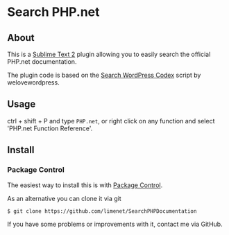 # Search PHP.net

## About
This is a [Sublime Text 2](http://www.sublimetext.com/2) plugin allowing you to easily search the official PHP.net documentation.

The plugin code is based on the [ Search WordPress Codex](https://github.com/welovewordpress/SublimeWordPressCodex) script by welovewordpress.

## Usage
ctrl + shift + P and type `PHP.net`, or right click on any function and select 'PHP.net Function Reference'.

## Install

### Package Control

The easiest way to install this is with [Package Control](http://wbond.net/sublime\_packages/package\_control).

As an alternative you can clone it via git

```
$ git clone https://github.com/limenet/SearchPHPDocumentation
```

If you have some problems or improvements with it, contact me via GitHub.
